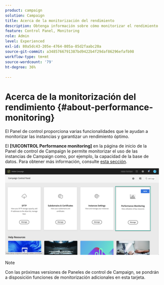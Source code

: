 ```yaml
---
product: campaign
solution: Campaign
title: Acerca de la monitorización del rendimiento
description: Obtenga información sobre cómo monitorizar el rendimiento de las instancias en el Panel de control de Campaign
feature: Control Panel, Monitoring
role: Admin
level: Experienced
exl-id: 80a5dc43-205e-4764-805a-85d2faabc20a
source-git-commit: a3485766791387bd9422b4f29daf86296efafb98
workflow-type: tm+mt
source-wordcount: '79'
ht-degree: 36%

---
```


# Acerca de la monitorización del rendimiento {#about-performance-monitoring}

El Panel de control proporciona varias funcionalidades que le ayudan a monitorizar las instancias y garantizar un rendimiento óptimo.

El **[!UICONTROL Performance monitoring]** en la página de inicio de la Panel de control de Campaign le permite monitorizar el uso de las instancias de Campaign como, por ejemplo, la capacidad de la base de datos. Para obtener más información, consulte [esta sección](../../performance-monitoring/using/database-monitoring.md).

![](assets/performance_card.png)

>[!NOTE]
>
>Con las próximas versiones de Paneles de control de Campaign, se pondrán a disposición funciones de monitorización adicionales en esta tarjeta.

